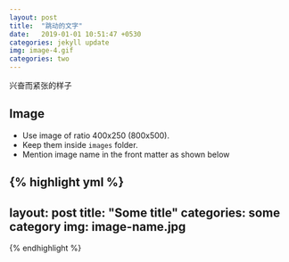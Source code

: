 ```yaml
---
layout: post
title:  "跳动的文字"
date:   2019-01-01 10:51:47 +0530
categories: jekyll update
img: image-4.gif
categories: two
---
```


     
     
       
兴奋而紧张的样子

## Image

- Use image of ratio 400x250 (800x500). 
- Keep them inside ``images`` folder.
- Mention image name in the front matter as shown below

{% highlight yml %}
---
layout: post
title:  "Some title"
categories: some category
img: image-name.jpg
---
{% endhighlight %}